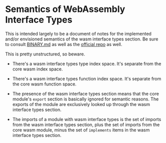 # Semantics of WebAssembly Interface Types

This is intended largely to be a document of notes for the implemented and/or
envisioned semantics of the wasm interface types section. Be sure to consult
[BINARY.md](./BINARY.md) as well as the [official
repo](https://github.com/WebAssembly/interface-types) as well.

This is pretty unstructured, so beware.

* There's a wasm interface types type index space. It's separate from the core
  wasm index space.

* There's a wasm interface types function index space. It's separate from the
  core wasm function space.

* The presence of the wasm interface types section means that the core module's
  `export` section is basically ignored for semantic reasons. The exports of the
  module are exclusively looked up through the wasm interface types section.

* The imports of a module with wasm interface types is the set of imports from
  the wasm interface types section, plus the set of imports from the core wasm
  module, minus the set of `implements` items in the wasm interface types
  section.
